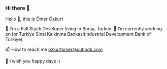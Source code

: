 ### Hi there 👋

Hello 👋, this is Ömer Özkurt

👯 I'm a Full Stack Developer living in Bursa, Turkey.
🔭 I’m currently working on for Turkiye Sinai Kalkinma Bankasi(Industrial Development Bank of Türkiye)

📫 How to reach me ozkurtomer@outlook.com

🤔 I wish you happy days :)

<!--
**ozkurtomer/ozkurtomer** is a ✨ _special_ ✨ repository because its `README.md` (this file) appears on your GitHub profile.

Here are some ideas to get you started:

- 🔭 I’m currently working on ...
- 🌱 I’m currently learning ...
- 👯 I’m looking to collaborate on ...
- 🤔 I’m looking for help with ...
- 💬 Ask me about ...
- 📫 How to reach me: ...
- 😄 Pronouns: ...
- ⚡ Fun fact: ...
-->
